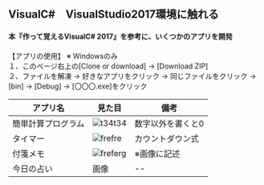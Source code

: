
## VisualC#　VisualStudio2017環境に触れる  
#### 本『作って覚えるVisualC# 2017』を参考に、いくつかのアプリを開発    
  
【アプリの使用】 ※ Windowsのみ  
１、このページ右上の[Clone or download] → [Download ZIP]  
２、ファイルを解凍 → 好きなアプリをクリック → 同じファイルをクリック → [bin] → [Debug] → [〇〇〇.exe]をクリック

| アプリ名 | 見た目 | 備考 |
| --- | ---- | ---- |
|簡単計算プログラム | ![t34t34](https://user-images.githubusercontent.com/39142850/42419762-0ee14c42-82f6-11e8-9f38-13c853da4ed3.jpg) | 数字以外を書くと0 |
|タイマー | ![frefre](https://user-images.githubusercontent.com/39142850/42419708-2e62e31a-82f5-11e8-8eff-41519eb2cf0c.jpg) | カウントダウン式 |
|付箋メモ | ![freferg](https://user-images.githubusercontent.com/39142850/42421787-4eeee8a6-8316-11e8-9764-ed5268d0f2b1.jpg) | ※画像に記述 |
|今日の占い | 画像 | -- |
